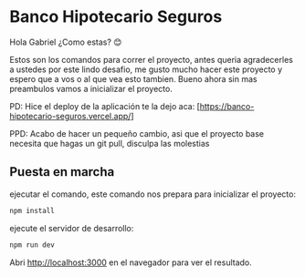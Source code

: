 # Banco Hipotecario Seguros

Hola Gabriel ¿Como estas? 😊

Estos son los comandos para correr el proyecto, antes queria agradecerles a ustedes por este lindo desafio, me gusto mucho hacer este proyecto y espero que a vos o al que vea esto tambien. Bueno ahora sin mas preambulos vamos a inicializar el proyecto.

PD: Hice el deploy de la aplicación te la dejo aca: [https://banco-hipotecario-seguros.vercel.app/]

PPD: Acabo de hacer un pequeño cambio, asi que el proyecto base necesita que hagas un git pull, disculpa las molestias

## Puesta en marcha

ejecutar el comando, este comando nos prepara para inicializar el proyecto:

```bash
npm install
```

ejecute el servidor de desarrollo:

```bash
npm run dev
```

Abri [http://localhost:3000](http://localhost:3000) en el navegador para ver el resultado.
